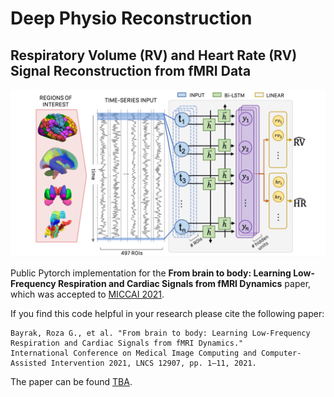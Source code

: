 # Deep Physio Reconstruction

## Respiratory Volume (RV) and Heart Rate (RV) Signal Reconstruction from fMRI Data

![Method overview](figures/pipeline.png)

Public Pytorch implementation for the **From brain to body: Learning Low-Frequency Respiration and Cardiac Signals from fMRI Dynamics** 
paper, which was accepted to [MICCAI 2021](https://www.miccai2021.org/en/).

If you find this code helpful in your research please cite the following paper:

```
Bayrak, Roza G., et al. "From brain to body: Learning Low-Frequency Respiration and Cardiac Signals from fMRI Dynamics." 
International Conference on Medical Image Computing and Computer-Assisted Intervention 2021, LNCS 12907, pp. 1–11, 2021.
```

The paper can be found [TBA](https://doi.org/10.1007/978-3-030-87234-2_52).
